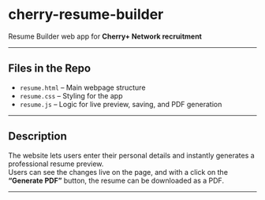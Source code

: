 # cherry-resume-builder

Resume Builder web app for **Cherry+ Network recruitment**  

---

## Files in the Repo
- `resume.html` – Main webpage structure  
- `resume.css` – Styling for the app  
- `resume.js` – Logic for live preview, saving, and PDF generation  

---

##  Description
The website lets users enter their personal details and instantly generates a professional resume preview.  
Users can see the changes live on the page, and with a click on the **“Generate PDF”** button, the resume can be downloaded as a PDF.  

---


